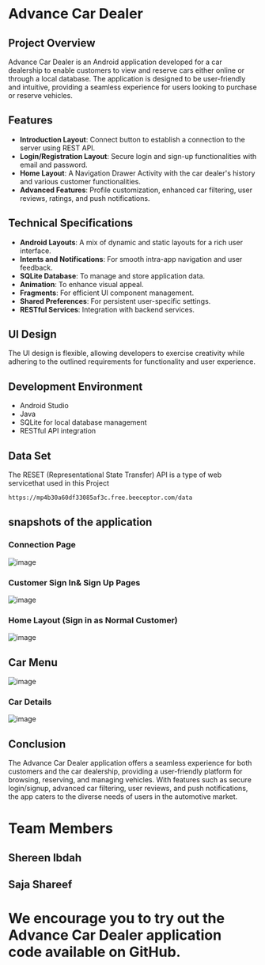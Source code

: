 # Advance Car Dealer
## Project Overview
Advance Car Dealer is an Android application developed for a car dealership to enable customers to view and reserve cars either online or through a local database. The application is designed to be user-friendly and intuitive, providing a seamless experience for users looking to purchase or reserve vehicles.

## Features
- **Introduction Layout**: Connect button to establish a connection to the server using REST API.
- **Login/Registration Layout**: Secure login and sign-up functionalities with email and password.
- **Home Layout**: A Navigation Drawer Activity with the car dealer's history and various customer functionalities.
- **Advanced Features**: Profile customization, enhanced car filtering, user reviews, ratings, and push notifications.

## Technical Specifications
- **Android Layouts**: A mix of dynamic and static layouts for a rich user interface.
- **Intents and Notifications**: For smooth intra-app navigation and user feedback.
- **SQLite Database**: To manage and store application data.
- **Animation**: To enhance visual appeal.
- **Fragments**: For efficient UI component management.
- **Shared Preferences**: For persistent user-specific settings.
- **RESTful Services**: Integration with backend services.

## UI Design
The UI design is flexible, allowing developers to exercise creativity while adhering to the outlined requirements for functionality and user experience.

## Development Environment
- Android Studio
- Java
- SQLite for local database management
- RESTful API integration

## Data Set
The RESET (Representational State Transfer) API is a type of web servicethat used in this Project
```bash
https://mp4b30a60df33085af3c.free.beeceptor.com/data
```
## snapshots of the application
### Connection Page
![image](https://github.com/shereenIbdah/AndroidProjectCarDealer/assets/108181177/c1c47f0e-e377-4bbf-81c3-d2588ce4143c)
### Customer Sign In& Sign Up Pages
![image](https://github.com/shereenIbdah/AndroidProjectCarDealer/assets/108181177/81b90450-6893-4f75-9451-e256ea23af4b)
### Home Layout (Sign in as Normal Customer)
![image](https://github.com/shereenIbdah/AndroidProjectCarDealer/assets/108181177/f3fdac33-8994-4bda-bb3a-ce1a205c000a)
## Car Menu 
![image](https://github.com/shereenIbdah/AndroidProjectCarDealer/assets/108181177/4f93d265-65ef-45f7-aa4d-5ef36ea38e53)
### Car Details
![image](https://github.com/shereenIbdah/AndroidProjectCarDealer/assets/108181177/ef69de49-c486-44b9-b8a2-a12cb845d809)

## Conclusion

The Advance Car Dealer application offers a seamless experience for both customers and the car dealership, providing a user-friendly platform for browsing, reserving, and managing vehicles. With features such as secure login/signup, advanced car filtering, user reviews, and push notifications, the app caters to the diverse needs of users in the automotive market.

# Team Members
## Shereen Ibdah 
## Saja Shareef

# We encourage you to try out the Advance Car Dealer application code available on GitHub. 










